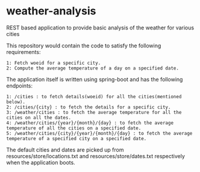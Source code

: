# weather-analysis
REST based application to provide basic analysis of the weather for various cities

This repository would contain the code to satisfy the following requirements:
    
    1: Fetch woeid for a specific city.
    2: Compute the average temperature of a day on a specified date.

The application itself is written using spring-boot and has the following endpoints:
    
    1: /cities : to fetch details(woeid) for all the cities(mentioned below).
    2: /cities/{city} : to fetch the details for a specific city.
    3: /weather/cities : to fetch the average temperature for all the cities on all the dates.
    4: /weather/cities/{year}/{month}/{day} : to fetch the average temperature of all the cities on a specified date.
    5: /weather/cities/{city}/{year}/{month}/{day} : to fetch the average temperature of a specified city on a specified date.

The default cities and dates are picked up from resources/store/locations.txt and resources/store/dates.txt respectively when the application boots.
